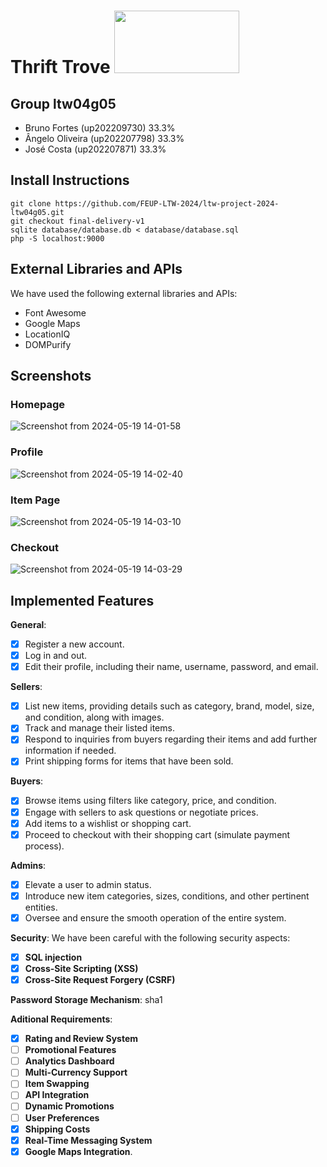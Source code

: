 # Thrift Trove <img src="[logo](https://github.com/FEUP-LTW-2024/ltw-project-2024-ltw04g05/assets/131660816/b542e122-6d94-4d78-8ff3-45ea7cb6ad14)" width="200" height="100" />

## Group ltw04g05

- Bruno Fortes (up202209730) 33.3%
- Ângelo Oliveira (up202207798) 33.3%
- José Costa (up202207871) 33.3%

## Install Instructions
    git clone https://github.com/FEUP-LTW-2024/ltw-project-2024-ltw04g05.git
    git checkout final-delivery-v1
    sqlite database/database.db < database/database.sql
    php -S localhost:9000

## External Libraries and APIs

We have used the following external libraries and APIs:

- Font Awesome
- Google Maps
- LocationIQ
- DOMPurify 

## Screenshots

### Homepage
![Screenshot from 2024-05-19 14-01-58](https://github.com/FEUP-LTW-2024/ltw-project-2024-ltw04g05/assets/131660816/4205ef76-4ebd-46bd-a499-b3d64e9c5acf)

### Profile
![Screenshot from 2024-05-19 14-02-40](https://github.com/FEUP-LTW-2024/ltw-project-2024-ltw04g05/assets/131660816/98587d30-59cf-4aa2-b33a-efdb896b917c)

### Item Page
![Screenshot from 2024-05-19 14-03-10](https://github.com/FEUP-LTW-2024/ltw-project-2024-ltw04g05/assets/131660816/c0251391-c2fc-487f-bf2a-bfd07dc6288d)

### Checkout
![Screenshot from 2024-05-19 14-03-29](https://github.com/FEUP-LTW-2024/ltw-project-2024-ltw04g05/assets/131660816/4716fc98-8e4a-402f-aa2b-931ea6896942)

## Implemented Features

**General**:

- [X] Register a new account.
- [X] Log in and out.
- [X] Edit their profile, including their name, username, password, and email.

**Sellers**:

- [X] List new items, providing details such as category, brand, model, size, and condition, along with images.
- [X] Track and manage their listed items.
- [X] Respond to inquiries from buyers regarding their items and add further information if needed.
- [X] Print shipping forms for items that have been sold.

**Buyers**:

- [X] Browse items using filters like category, price, and condition.
- [X] Engage with sellers to ask questions or negotiate prices.
- [X] Add items to a wishlist or shopping cart.
- [X] Proceed to checkout with their shopping cart (simulate payment process).

**Admins**:

- [X] Elevate a user to admin status.
- [X] Introduce new item categories, sizes, conditions, and other pertinent entities.
- [X] Oversee and ensure the smooth operation of the entire system.

**Security**:
We have been careful with the following security aspects:

- [X] **SQL injection**
- [X] **Cross-Site Scripting (XSS)**
- [X] **Cross-Site Request Forgery (CSRF)**

**Password Storage Mechanism**: sha1

**Aditional Requirements**:

- [X] **Rating and Review System**
- [ ] **Promotional Features**
- [ ] **Analytics Dashboard**
- [ ] **Multi-Currency Support**
- [ ] **Item Swapping**
- [ ] **API Integration**
- [ ] **Dynamic Promotions**
- [ ] **User Preferences**
- [X] **Shipping Costs**
- [X] **Real-Time Messaging System**
- [X] **Google Maps Integration**.
